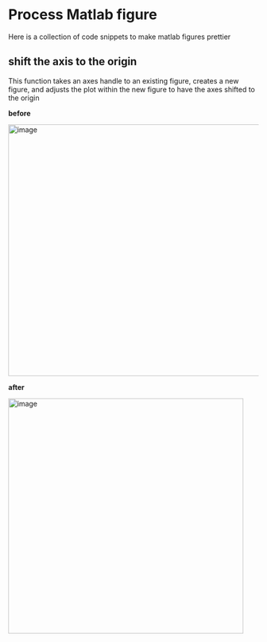 # Process Matlab figure 
Here is a collection of code snippets to make matlab figures prettier

## shift the axis to the origin 

This function takes an axes handle to an existing figure, creates a new figure,
and adjusts the plot within the new figure to have the axes shifted to the origin

**before**

<img width="506" alt="image" src="https://github.com/jingxiangwu/matlab_fig_tricks/assets/110117607/94d857ac-ceea-45d8-9b4e-b01782b7edf5">


**after**

<img width="473" alt="image" src="https://github.com/jingxiangwu/matlab_fig_tricks/assets/110117607/c5031ec5-81d4-415b-b7db-2c4f8ac86f61">


